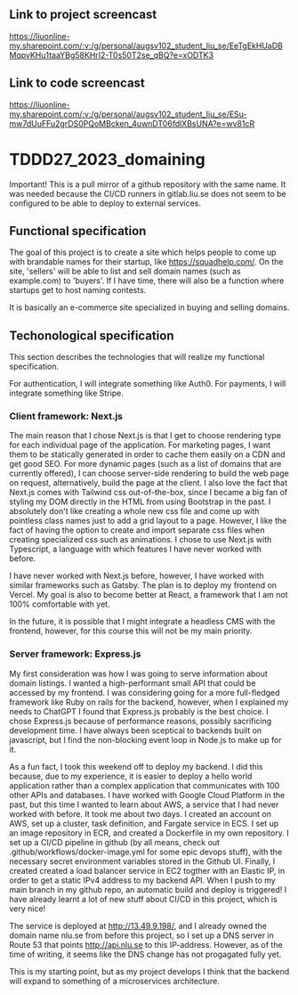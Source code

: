 ## Link to project screencast
https://liuonline-my.sharepoint.com/:v:/g/personal/augsv102_student_liu_se/EeTgEkHUaDBMqpvKHu1taaYBg58KHrI2-T0s50T2se_qBQ?e=xODTK3

## Link to code screencast
https://liuonline-my.sharepoint.com/:v:/g/personal/augsv102_student_liu_se/ESu-mw7dUuFFu2grDS0PQoMBcken_4uwnDT06fdlXBsUNA?e=wv81cR 


# TDDD27_2023_domaining

Important! This is a pull mirror of a github repository with the same name. It was needed because the CI/CD runners in gitlab.liu.se does not seem to be configured to be able to deploy to external services.

## Functional specification

The goal of this project is to create a site which helps people to come up with brandable names for their startup, like https://squadhelp.com/.
On the site, 'sellers' will be able to list and sell domain names (such as example.com) to 'buyers'.
If I have time, there will also be a function where startups get to host naming contests.

It is basically an e-commerce site specialized in buying and selling domains.

## Techonological specification

This section describes the technologies that will realize my functional specification.

For authentication, I will integrate something like Auth0.
For payments, I will integrate something like Stripe.

### Client framework: Next.js

The main reason that I chose Next.js is that I get to choose rendering type for each individual page of the application. For marketing pages, I want them to be statically generated in order to cache them easily on a CDN and get good SEO. For more dynamic pages (such as a list of domains that are currently offered), I can choose server-side rendering to build the web page on request, alternatively, build the page at the client. I also love the fact that Next.js comes with Tailwind css out-of-the-box, since I became a big fan of styling my DOM directly in the HTML from using Bootstrap in the past. I absolutely don't like creating a whole new css file and come up with pointless class names just to add a grid layout to a page. However, I like the fact of having the option to create and import separate css files when creating specialized css such as animations. I chose to use Next.js with Typescript,  a language with which features I have never worked with before.

I have never worked with Next.js before, however, I have worked with similar frameworks such as Gatsby. The plan is to deploy my frontend on Vercel. My goal is also to become better at React, a framework that I am not 100% comfortable with yet.

In the future, it is possible that I might integrate a headless CMS with the frontend, however, for this course this will not be my main priority.

### Server framework: Express.js

My first consideration was how I was going to serve information about domain listings. I wanted a high-performant small API that could be accessed by my frontend.
I was considering going for a more full-fledged framework like Ruby on rails for the backend, however, when I explained my needs to ChatGPT I found that Express.js probably is the best choice. I chose Express.js because of performance reasons, possibly sacrificing development time. I have always been sceptical to backends built on javascript, but I find the non-blocking event loop in Node.js to make up for it.

As a fun fact, I took this weekend off to deploy my backend. I did this because, due to my experience, it is easier to deploy a hello world application rather than a complex application that communicates with 100 other APIs and databases. I have worked with Google Cloud Platform in the past, but this time I wanted to learn about AWS, a service that I had never worked with before. It took me about two days. I created an account on AWS, set up a cluster, task definition, and Fargate service in ECS. I set up an image repository in ECR, and created a Dockerfile in my own repository. I set up a CI/CD pipeline in github (by all means, check out .github/workflows/docker-image.yml for some epic devops stuff), with the necessary secret environment variables stored in the Github UI. Finally, I created created a load balancer service in EC2 togther with an Elastic IP, in order to get a static IPv4 address to my backend API. When I push to my main branch in my github repo, an automatic build and deploy is triggered! I have already learnt a lot of new stuff about CI/CD in this project, which is very nice!

The service is deployed at http://13.49.9.198/, and I already owned the domain name nlu.se from before this project, so I set up a DNS server in Route 53 that points http://api.nlu.se to this IP-address. However, as of the time of writing, it seems like the DNS change has not progagated fully yet.

This is my starting point, but as my project develops I think that the backend will expand to something of a microservices architecture.

